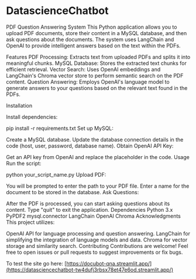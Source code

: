 # DatascienceChatbot
PDF Question Answering System
This Python application allows you to upload PDF documents, store their content in a MySQL database, and then ask questions about the documents. The system uses LangChain and OpenAI to provide intelligent answers based on the text within the PDFs.

Features
PDF Processing: Extracts text from uploaded PDFs and splits it into meaningful chunks.
MySQL Database: Stores the extracted text chunks for efficient retrieval.
Vector Search: Uses OpenAI embeddings and LangChain's Chroma vector store to perform semantic search on the PDF content.
Question Answering: Employs OpenAI's language model to generate answers to your questions based on the relevant text found in the PDFs.

Installation

Install dependencies:

pip install -r requirements.txt
Set up MySQL:

Create a MySQL database.
Update the database connection details in the code (host, user, password, database name).
Obtain OpenAI API Key:

Get an API key from OpenAI and replace the placeholder in the code.
Usage
Run the script:

python your_script_name.py
Upload PDF:

You will be prompted to enter the path to your PDF file.
Enter a name for the document to be stored in the database.
Ask Questions:

After the PDF is processed, you can start asking questions about its content.
Type "quit" to exit the application.
Dependencies
Python 3.x
PyPDF2
mysql.connector
LangChain
OpenAI
Chroma
Acknowledgments
This project utilizes:

OpenAI API for language processing and question answering.
LangChain for simplifying the integration of language models and data.
Chroma for vector storage and similarity search.
Contributing
Contributions are welcome! Feel free to open issues or pull requests to suggest improvements or fix bugs.


To test the site go here: [https://docubot-qna.streamlit.app/](https://datasciencechatbot-tw4dufj3rbsx78et47e6od.streamlit.app/)
